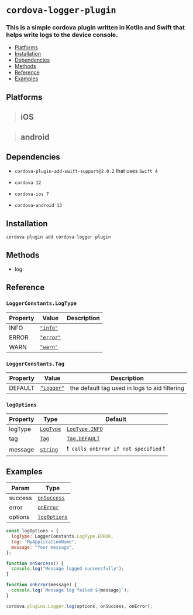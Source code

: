 # `cordova-logger-plugin`

### This is a simple cordova plugin written in Kotlin and Swift that helps write logs to the device console.

- [Platforms](#platforms)
- [Installation](#installation)
- [Dependencies](#dependencies)
- [Methods](#methods)
- [Reference](#reference)
- [Examples](#examples)

## Platforms

> ## iOS

> ## android

## Dependencies

- `cordova-plugin-add-swift-support@2.0.2` that uses `Swift 4`

- `cordova 12`

- `cordova-ios 7`

- `cordova-android 13`

## Installation

```
cordova plugin add cordova-logger-plugin
```

## Methods

- log

## Reference

### `LoggerConstants.LogType`

| Property | Value                    | Description |
| -------- | ------------------------ | ----------- |
| INFO     | <code>["info"]()</code>  |
| ERROR    | <code>["error"]()</code> |
| WARN     | <code>["warn"]()</code>  |

### `LoggerConstants.Tag`

| Property | Value                     | Description                                   |
| -------- | ------------------------- | --------------------------------------------- |
| DEFAULT  | <code>["Logger"]()</code> | the default tag used in logs to aid filtering |

### `logOptions`

| Property | Type                     | Default                                |
| -------- | ------------------------ | -------------------------------------- |
| logType  | <code>[LogType]()</code> | <code>[LogType.INFO]()</code>          |
| tag      | <code>[Tag]()</code>     | <code>[Tag.DEFAULT]()</code>           |
| message  | <code>[string]()</code>  | ❗` calls onError if not specified` ❗ |

## Examples

| Param   | Type                        |
| ------- | --------------------------- |
| success | <code>[onSuccess]()</code>  |
| error   | <code>[onError]()</code>    |
| options | <code>[logOptions]()</code> |

```js
const logOptions = {
  logType: LoggerConstants.LogType.ERROR,
  tag: "MyApplicationName",
  message: "Your message",
};

function onSuccess() {
  console.log("Message logged successfully");
}

function onError(message) {
  console.log(`Message log failed ${message}`);
}

cordova.plugins.Logger.log(options, onSuccess, onError);
```
